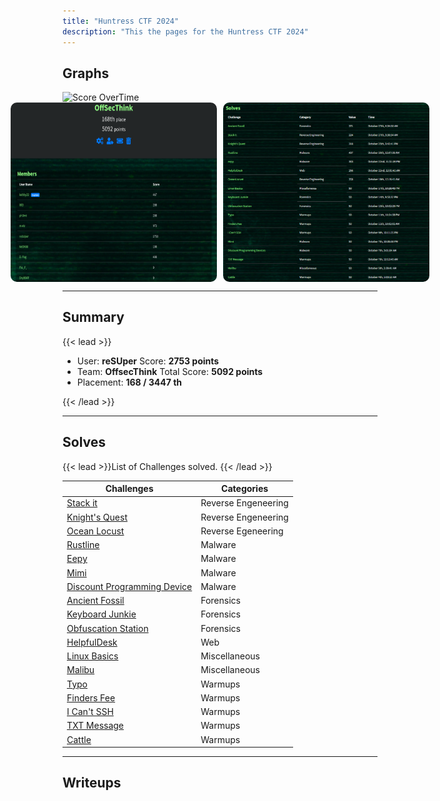 ```yaml
---
title: "Huntress CTF 2024"
description: "This the pages for the Huntress CTF 2024"
---
```

## Graphs 
<!DOCTYPE html>
<html lang="en">
<head>
    <meta charset="UTF-8">
    <meta name="viewport" content="width=device-width, initial-scale=1.0">
    <style>
        .image-container {
            display: flex;
            justify-content: center; /* Align images in center */
            gap: 10px; /* Adds space between images */
        }
        .image-container img {
            width: 330px; /* Set width */
            height: auto; /* Maintain aspect ratio */
            border-radius: 10px; /* Optional: rounded corners */
        }
    </style>
</head>
<body>
  <div >
       <img src="ScoreOverTime.png" alt="Score OverTime">
  </div>
    <div class="image-container">
        <img src="image.png" alt="Placement">
        <img src="images.png" alt="Classification">
    </div>
</body>
</html>

--- 
## Summary
{{< lead >}}
- User: **reSUper**  Score: **2753 points**
- Team: **OffsecThink**  Total Score: **5092 points** 
- Placement:  **168 / 3447 th**

{{< /lead >}}

---
## Solves
{{< lead >}}List of Challenges solved. {{< /lead >}}

| Challenges          | Categories             
| ---------           | --------             
  [Stack it](stackit)            | Reverse Engeneering
  [Knight's Quest](knightsquest)     | Reverse Engeneering
  [Ocean Locust](oceanlocust)        | Reverse Egeneering
  [Rustline](rustline)            | Malware 
  [Eepy](eepy)                | Malware
  [Mimi](mimi)                | Malware
  [Discount Programming Device](discountProgrammingDevice)| Malware
| [Ancient Fossil](ancientfossil)      | Forensics             
  [Keyboard Junkie](keyboardjunky)     | Forensics
  [Obfuscation Station](obfuscationstation) | Forensics
  [HelpfulDesk](helpfuldesk)         | Web 
  [Linux Basics](linuxbasics)        | Miscellaneous
  [Malibu](malibu)             | Miscellaneous
  [Typo](typo)                | Warmups
  [Finders Fee](finderfee)         | Warmups
  [I Can't SSH](icantSSH)         | Warmups
  [TXT Message](txtmessage)         | Warmups
  [Cattle](cattle)              | Warmups
---







## Writeups


